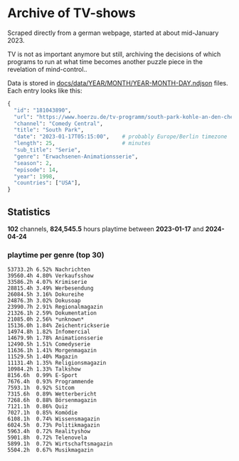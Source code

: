 # Archive of TV-shows

Scraped directly from a german webpage, started at about mid-January 2023.

TV is not as important anymore but still, archiving the decisions of which programs to run at what time
becomes another puzzle piece in the revelation of mind-control.. 

Data is stored in [docs/data/YEAR/MONTH/YEAR-MONTH-DAY.ndjson](docs/data/) files. 
Each entry looks like this:

```python
{
  "id": "181043890", 
  "url": "https://www.hoerzu.de/tv-programm/south-park-kohle-an-den-chefkoch/bid_181043890/", 
  "channel": "Comedy Central", 
  "title": "South Park", 
  "date": "2023-01-17T05:15:00",    # probably Europe/Berlin timezone 
  "length": 25,                     # minutes 
  "sub_title": "Serie", 
  "genre": "Erwachsenen-Animationsserie", 
  "season": 2, 
  "episode": 14, 
  "year": 1998, 
  "countries": ["USA"],
}
```

## Statistics

**102** channels, **824,545.5** hours playtime between **2023-01-17** and **2024-04-24**


### playtime per genre (top 30)

    53733.2h 6.52% Nachrichten
    39560.4h 4.80% Verkaufsshow
    33586.2h 4.07% Krimiserie
    28815.4h 3.49% Werbesendung
    26084.5h 3.16% Dokureihe
    24876.3h 3.02% Dokusoap
    23990.7h 2.91% Regionalmagazin
    21326.1h 2.59% Dokumentation
    21085.0h 2.56% *unknown*
    15136.0h 1.84% Zeichentrickserie
    14974.8h 1.82% Infomercial
    14679.9h 1.78% Animationsserie
    12490.5h 1.51% Comedyserie
    11636.1h 1.41% Morgenmagazin
    11529.5h 1.40% Magazin
    11131.4h 1.35% Religionsmagazin
    10984.2h 1.33% Talkshow
    8156.6h  0.99% E-Sport
    7676.4h  0.93% Programmende
    7593.1h  0.92% Sitcom
    7315.6h  0.89% Wetterbericht
    7268.6h  0.88% Börsenmagazin
    7121.1h  0.86% Quiz
    7027.1h  0.85% Komödie
    6108.1h  0.74% Wissensmagazin
    6024.5h  0.73% Politikmagazin
    5963.4h  0.72% Realityshow
    5901.8h  0.72% Telenovela
    5899.1h  0.72% Wirtschaftsmagazin
    5504.2h  0.67% Musikmagazin

